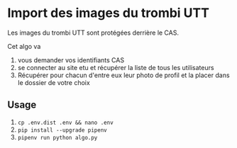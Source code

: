 # Import des images du trombi UTT

Les images du trombi UTT sont protégées derrière le CAS.

Cet algo va

1. vous demander vos identifiants CAS
2. se connecter au site etu et récupérer la liste de tous les utilisateurs
3. Récupérer pour chacun d'entre eux leur photo de profil et la placer dans le dossier de votre choix

## Usage

1. `cp .env.dist .env && nano .env`
2. `pip install --upgrade pipenv`
3. `pipenv run python algo.py`